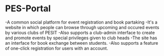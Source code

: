 # PES-Portal

-A common social platform for event registration and book partaking
-It's a website in which people can browse through upcoming and occured events by various clubs of PESIT
-Also supports a club-admin interface to create and promote events by special privileges given to club heads
-The site has an interface for book exchange between students.
-Also supports a feature of one-click registration for users with an account.

